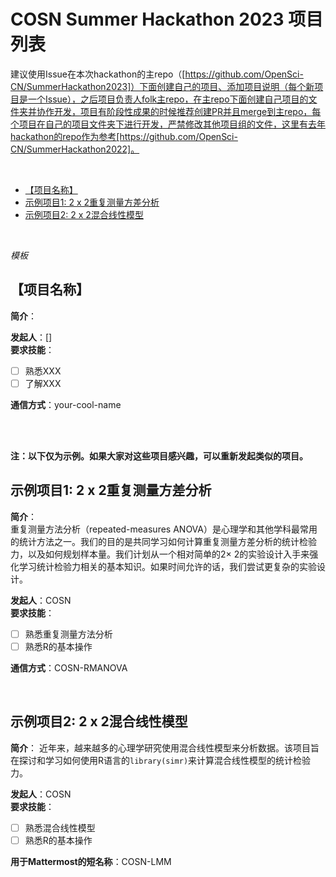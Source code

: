 
# COSN Summer Hackathon 2023 项目列表

建议使用Issue在本次hackathon的主repo（[https://github.com/OpenSci-CN/SummerHackathon2023]）下面创建自己的项目、添加项目说明（每个新项目是一个Issue），之后项目负责人folk主repo，在主repo下面创建自己项目的文件夹并协作开发，项目有阶段性成果的时候推荐创建PR并且merge到主repo，每个项目在自己的项目文件夹下进行开发，严禁修改其他项目组的文件，这里有去年hackathon的repo作为参考[https://github.com/OpenSci-CN/SummerHackathon2022]。

<br>

  - [【项目名称】](#项目名称)
  - [示例项目1: 2 x 2重复测量方差分析](#示例项目1-2-x-2重复测量方差分析)
  - [示例项目2: 2 x 2混合线性模型](#示例项目2-2-x-2混合线性模型)

<br>


*模板*
## 【项目名称】
**简介**：


**发起人**：[]  
**要求技能**： 
- [ ] 熟悉XXX  
- [ ] 了解XXX

**通信方式**：your-cool-name

<br>
<br>

**注：以下仅为示例。如果大家对这些项目感兴趣，可以重新发起类似的项目。**


## 示例项目1: 2 x 2重复测量方差分析     
**简介**：  
重复测量方法分析（repeated-measures ANOVA）是心理学和其他学科最常用的统计方法之一。我们的目的是共同学习如何计算重复测量方差分析的统计检验力，以及如何规划样本量。我们计划从一个相对简单的2$\times$ 2的实验设计入手来强化学习统计检验力相关的基本知识。如果时间允许的话，我们尝试更复杂的实验设计。

**发起人**：COSN  
**要求技能**： 
- [ ] 熟悉重复测量方法分析  
- [ ] 熟悉R的基本操作

**通信方式**：COSN-RMANOVA

    

<br>

## 示例项目2: 2 x 2混合线性模型   
**简介**： 
近年来，越来越多的心理学研究使用混合线性模型来分析数据。该项目旨在探讨和学习如何使用R语言的`library(simr)`来计算混合线性模型的统计检验力。

**发起人**：COSN  
**要求技能**： 
- [ ] 熟悉混合线性模型 
- [ ] 熟悉R的基本操作

**用于Mattermost的短名称**：COSN-LMM




